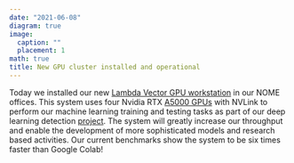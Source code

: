 ```yaml
---
date: "2021-06-08"
diagram: true
image:
  caption: ""
  placement: 1
math: true
title: New GPU cluster installed and operational
---
```


Today we installed our new <a href="https://lambdalabs.com/gpu-workstations/vector">Lambda Vector GPU workstation</a> in our NOME offices. This system uses four Nvidia RTX <a href="https://www.nvidia.com/en-us/design-visualization/rtx-a5000/">A5000 GPUs</a> with NVLink to perform our machine learning training and testing tasks as part of our deep learning detection <a href="../../project/mldetect/">project</a>. The system will greatly increase our throughput and enable the development of more sophisticated models and research based activities. Our current benchmarks show the system to be six times faster than Google Colab!